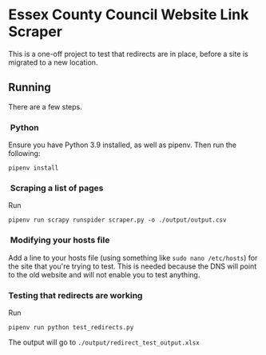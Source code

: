 # Essex County Council Website Link Scraper

This is a one-off project to test that redirects are in place, before a site is migrated to a new location.

## Running

There are a few steps.

###  Python

Ensure you have Python 3.9 installed, as well as pipenv. Then run the following:

```
pipenv install
```

###  Scraping a list of pages

Run

```
pipenv run scrapy runspider scraper.py -o ./output/output.csv
```

###  Modifying your hosts file

Add a line to your hosts file (using something like `sudo nano /etc/hosts`) for the site that you're trying to test. This is needed because the DNS will point to the old website and will not enable you to test anything.

### Testing that redirects are working

Run

```
pipenv run python test_redirects.py
```

The output will go to `./output/redirect_test_output.xlsx`
